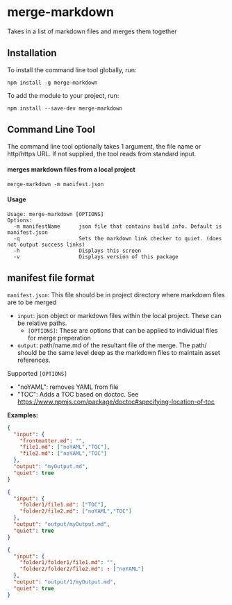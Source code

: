 # merge-markdown
Takes in a list of markdown files and merges them together

## Installation
To install the command line tool globally, run:

```shell
npm install -g merge-markdown
```

To add the module to your project, run:

```shell
npm install --save-dev merge-markdown
```

## Command Line Tool

The command line tool optionally takes 1 argument, the file name or http/https URL.
If not supplied, the tool reads from standard input.

#### merges markdown files from a local project

```shell
merge-markdown -m manifest.json
```

#### Usage

```shell
Usage: merge-markdown [OPTIONS]
Options:
  -m manifestName      json file that contains build info. Default is manifest.json
  -q                   Sets the markdown link checker to quiet. (does not output success links)
  -h                   Displays this screen
  -v                   Displays version of this package
```

## manifest file format

`manifest.json`:
This file should be in project directory where markdown files are to be merged

* `input`: json object or markdown files within the local project. These can be relative paths.
  * `[OPTIONS]`: These are options that can be applied to individual files for merge preperation 
* `output`: path/name.md of the resultant file of the merge. The path/ should be the same level deep as the markdown files to maintain asset references.

Supported `[OPTIONS]`
* "noYAML": removes YAML from file
* "TOC": Adds a TOC based on doctoc. See https://www.npmjs.com/package/doctoc#specifying-location-of-toc 

**Examples:**

```json
{
  "input": {
    "frontmatter.md": "",
    "file1.md": ["noYAML","TOC"],
    "file2.md": ["noYAML","TOC"]
  },
  "output": "myOutput.md",
  "quiet": true
}
```
```json
{
  "input": {
    "folder1/file1.md": ["TOC"],
    "folder2/file2.md": ["noYAML","TOC"]
  },
  "output": "output/myOutput.md",
  "quiet": true
}
```
```json
{
  "input": {
    "folder1/folder1/file1.md": "",
    "folder2/folder2/file2.md": : ["noYAML"]
  },
  "output": "output/1/myOutput.md",
  "quiet": true
}
```